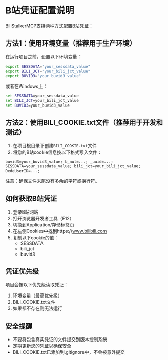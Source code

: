 # B站凭证配置说明

BiliStalkerMCP支持两种方式配置B站凭证：

## 方法1：使用环境变量（推荐用于生产环境）

在运行项目之前，设置以下环境变量：

```bash
export SESSDATA="your_sessdata_value"
export BILI_JCT="your_bili_jct_value"
export BUVID3="your_buvid3_value"
```

或者在Windows上：

```cmd
set SESSDATA=your_sessdata_value
set BILI_JCT=your_bili_jct_value
set BUVID3=your_buvid3_value
```

## 方法2：使用BILI_COOKIE.txt文件（推荐用于开发和测试）

1. 在项目根目录下创建`BILI_COOKIE.txt`文件
2. 将您的B站cookie信息按以下格式写入文件：

```
buvid3=your_buvid3_value; b_nut=...; _uuid=...; SESSDATA=your_sessdata_value; bili_jct=your_bili_jct_value; DedeUserID=...;
```

注意：确保文件末尾没有多余的字符或换行符。

## 如何获取B站凭证

1. 登录B站网站
2. 打开浏览器开发者工具（F12）
3. 切换到Application/存储标签页
4. 在左侧Cookies中找到https://www.bilibili.com
5. 复制以下cookie的值：
   - SESSDATA
   - bili_jct
   - buvid3

## 凭证优先级

项目会按以下优先级读取凭证：

1. 环境变量（最高优先级）
2. BILI_COOKIE.txt文件
3. 如果都不存在则无法运行

## 安全提醒

- 不要将包含真实凭证的文件提交到版本控制系统
- 定期更新您的凭证以确保安全
- BILI_COOKIE.txt已添加到.gitignore中，不会被意外提交